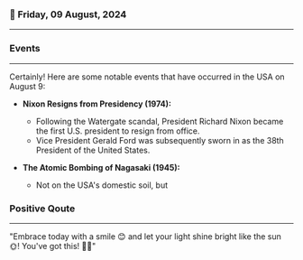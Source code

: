 ### 📅 Friday, 09 August, 2024
------
### Events
------
Certainly! Here are some notable events that have occurred in the USA on August 9:

- **Nixon Resigns from Presidency (1974):**
  - Following the Watergate scandal, President Richard Nixon became the first U.S. president to resign from office.
  - Vice President Gerald Ford was subsequently sworn in as the 38th President of the United States.

- **The Atomic Bombing of Nagasaki (1945):**
  - Not on the USA's domestic soil, but
### Positive Qoute
------
"Embrace today with a smile 😊 and let your light shine bright like the sun 🌞! You've got this! 💪✨"
